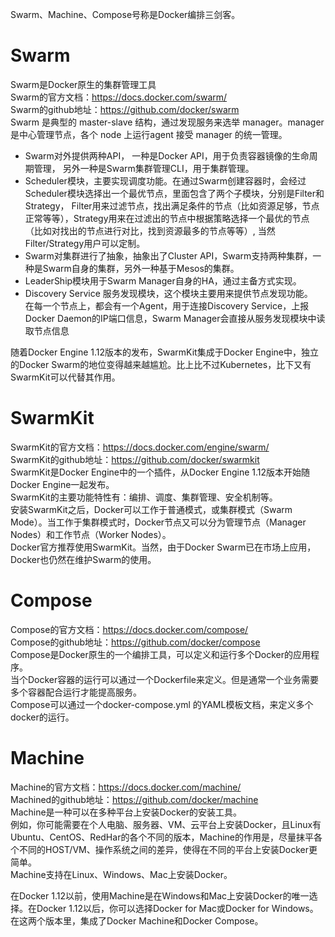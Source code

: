 Swarm、Machine、Compose号称是Docker编排三剑客。

# Swarm

Swarm是Docker原生的集群管理工具  
Swarm的官方文档：https://docs.docker.com/swarm/  
Swarm的github地址：https://github.com/docker/swarm  
Swarm 是典型的 master-slave 结构，通过发现服务来选举 manager。manager 是中心管理节点，各个 node 上运行agent 接受 manager 的统一管理。  

- Swarm对外提供两种API， 一种是Docker API，用于负责容器镜像的生命周期管理， 另外一种是Swarm集群管理CLI，用于集群管理。  
- Scheduler模块，主要实现调度功能。在通过Swarm创建容器时，会经过Scheduler模块选择出一个最优节点，里面包含了两个子模块，分别是Filter和Strategy， Filter用来过滤节点，找出满足条件的节点（比如资源足够，节点正常等等），Strategy用来在过滤出的节点中根据策略选择一个最优的节点（比如对找出的节点进行对比，找到资源最多的节点等等）, 当然Filter/Strategy用户可以定制。  
- Swarm对集群进行了抽象，抽象出了Cluster API，Swarm支持两种集群，一种是Swarm自身的集群，另外一种基于Mesos的集群。  
- LeaderShip模块用于Swarm Manager自身的HA，通过主备方式实现。  
- Discovery Service 服务发现模块，这个模块主要用来提供节点发现功能。  
在每一个节点上，都会有一个Agent，用于连接Discovery Service，上报Docker Daemon的IP端口信息，Swarm Manager会直接从服务发现模块中读取节点信息  


随着Docker Engine 1.12版本的发布，SwarmKit集成于Docker Engine中，独立的Docker Swarm的地位变得越来越尴尬。比上比不过Kubernetes，比下又有SwarmKit可以代替其作用。

# SwarmKit

SwarmKit的官方文档：https://docs.docker.com/engine/swarm/  
SwarmKit的github地址：https://github.com/docker/swarmkit   
SwarmKit是Docker Engine中的一个插件，从Docker Engine 1.12版本开始随Docker Engine一起发布。  
SwarmKit的主要功能特性有：编排、调度、集群管理、安全机制等。  
安装SwarmKit之后，Docker可以工作于普通模式，或集群模式（Swarm Mode）。当工作于集群模式时，Docker节点又可以分为管理节点（Manager Nodes）和工作节点（Worker Nodes）。  
Docker官方推荐使用SwarmKit。当然，由于Docker Swarm已在市场上应用，Docker也仍然在维护Swarm的使用。  

# Compose

Compose的官方文档：https://docs.docker.com/compose/  
Compose的github地址：https://github.com/docker/compose  
Compose是Docker原生的一个编排工具，可以定义和运行多个Docker的应用程序。  
当个Docker容器的运行可以通过一个Dockerfile来定义。但是通常一个业务需要多个容器配合运行才能提高服务。  
Compose可以通过一个docker-compose.yml 的YAML模板文档，来定义多个docker的运行。  

# Machine

Machine的官方文档：https://docs.docker.com/machine/  
Machined的github地址：https://github.com/docker/machine  
Machine是一种可以在多种平台上安装Docker的安装工具。  
例如，你可能需要在个人电脑、服务器、VM、云平台上安装Docker，且Linux有Ubuntu、CentOS、RedHar的各个不同的版本，Machine的作用是，尽量抹平各个不同的HOST/VM、操作系统之间的差异，使得在不同的平台上安装Docker更简单。  
Machine支持在Linux、Windows、Mac上安装Docker。  

在Docker 1.12以前，使用Machine是在Windows和Mac上安装Docker的唯一选择。在Docker 1.12以后，你可以选择Docker for Mac或Docker for Windows。在这两个版本里，集成了Docker Machine和Docker Compose。

